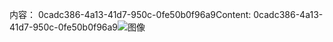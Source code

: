 <span data-ttu-id="da83d-101">内容： 0cadc386-4a13-41d7-950c-0fe50b0f96a9</span><span class="sxs-lookup"><span data-stu-id="da83d-101">Content: 0cadc386-4a13-41d7-950c-0fe50b0f96a9</span></span>![图像](407e0a74-d5fc-4338-b725-f04ebcb117ef.png)
